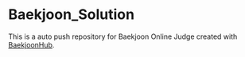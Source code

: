 # Baekjoon_Solution
This is a auto push repository for Baekjoon Online Judge created with [BaekjoonHub](https://github.com/BaekjoonHub/BaekjoonHub).
